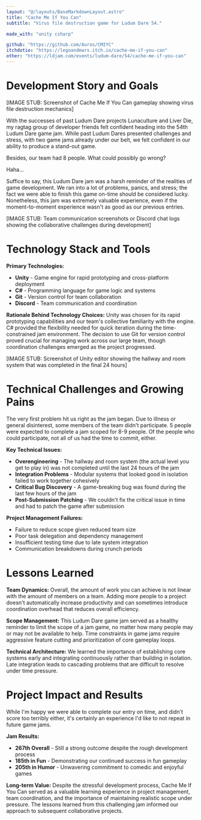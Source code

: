 ```yaml
---
layout: "@/layouts/BaseMarkdownLayout.astro"
title: "Cache Me If You Can"
subtitle: "Virus file destruction game for Ludum Dare 54."

made_with: "unity csharp"

github: "https://github.com/Auros/CMIYC"
itchdotio: "https://legoandmars.itch.io/cache-me-if-you-can"
other: "https://ldjam.com/events/ludum-dare/54/cache-me-if-you-can"
---
```


# Development Story and Goals

[IMAGE STUB: Screenshot of Cache Me If You Can gameplay showing virus file destruction mechanics]

With the successes of past Ludum Dare projects Lunaculture and Liver Die, my ragtag group of developer friends felt confident heading into the 54th Ludum Dare game jam. While past Ludum Dares presented challenges and stress, with two game jams already under our belt, we felt confident in our ability to produce a stand-out game.

Besides, our team had 8 people. What could possibly go wrong?

Haha...

Suffice to say, this Ludum Dare jam was a harsh reminder of the realities of game development. We ran into a lot of problems, panics, and stress; the fact we were able to finish this game on-time should be considered lucky. Nonetheless, this jam was extremely valuable experience, even if the moment-to-moment experience wasn't as good as our previous entries.

[IMAGE STUB: Team communication screenshots or Discord chat logs showing the collaborative challenges during development]

# Technology Stack and Tools

**Primary Technologies:**
- **Unity** - Game engine for rapid prototyping and cross-platform deployment
- **C#** - Programming language for game logic and systems
- **Git** - Version control for team collaboration
- **Discord** - Team communication and coordination

**Rationale Behind Technology Choices:**
Unity was chosen for its rapid prototyping capabilities and our team's collective familiarity with the engine. C# provided the flexibility needed for quick iteration during the time-constrained jam environment. The decision to use Git for version control proved crucial for managing work across our large team, though coordination challenges emerged as the project progressed.

[IMAGE STUB: Screenshot of Unity editor showing the hallway and room system that was completed in the final 24 hours]

# Technical Challenges and Growing Pains

The very first problem hit us right as the jam began. Due to illness or general disinterest, some members of the team didn't participate. 5 people were expected to complete a jam scoped for 8-9 people. Of the people who could participate, not all of us had the time to commit, either.

**Key Technical Issues:**
- **Overengineering** - The hallway and room system (the actual level you get to play in) was not completed until the last 24 hours of the jam
- **Integration Problems** - Modular systems that looked good in isolation failed to work together cohesively
- **Critical Bug Discovery** - A game-breaking bug was found during the last few hours of the jam
- **Post-Submission Patching** - We couldn't fix the critical issue in time and had to patch the game after submission

**Project Management Failures:**
- Failure to reduce scope given reduced team size
- Poor task delegation and dependency management
- Insufficient testing time due to late system integration
- Communication breakdowns during crunch periods

# Lessons Learned

**Team Dynamics:**
Overall, the amount of work you can achieve is not linear with the amount of members on a team. Adding more people to a project doesn't automatically increase productivity and can sometimes introduce coordination overhead that reduces overall efficiency.

**Scope Management:**
This Ludum Dare game jam served as a healthy reminder to limit the scope of a jam game, no matter how many people may or may not be available to help. Time constraints in game jams require aggressive feature cutting and prioritization of core gameplay loops.

**Technical Architecture:**
We learned the importance of establishing core systems early and integrating continuously rather than building in isolation. Late integration leads to cascading problems that are difficult to resolve under time pressure.

# Project Impact and Results

While I'm happy we were able to complete our entry on time, and didn't score too terribly either, it's certainly an experience I'd like to not repeat in future game jams.

**Jam Results:**
- **267th Overall** - Still a strong outcome despite the rough development process
- **185th in Fun** - Demonstrating our continued success in fun gameplay
- **205th in Humor** - Unwavering commitment to comedic and enjoyful games

**Long-term Value:**
Despite the stressful development process, Cache Me If You Can served as a valuable learning experience in project management, team coordination, and the importance of maintaining realistic scope under pressure. The lessons learned from this challenging jam informed our approach to subsequent collaborative projects. 